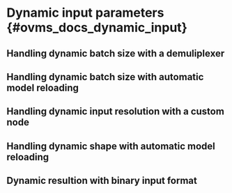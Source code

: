 # Dynamic input parameters {#ovms_docs_dynamic_input}

## Handling dynamic batch size with a demuliplexer

## Handling dynamic batch size with automatic model reloading

## Handling dynamic input resolution with a custom node

## Handling dynamic shape with automatic model reloading

## Dynamic resultion with binary input format
